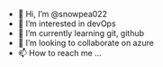 - 👋 Hi, I’m @snowpea022
- 👀 I’m interested in devOps
- 🌱 I’m currently learning git, github
- 💞️ I’m looking to collaborate on azure 
- 📫 How to reach me ...

<!---
snowpea022/snowpea022 is a ✨ special ✨ repository because its `README.md` (this file) appears on your GitHub profile.
You can click the Preview link to take a look at your changes.
--->
